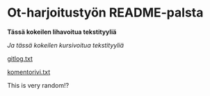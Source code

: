 # Ot-harjoitustyön README-palsta
**Tässä kokeilen lihavoitua tekstityyliä**

*Ja tässä kokeilen kursivoitua tekstityyliä*

[gitlog.txt](https://github.com/BananaMayo/ot-harjoitustyo/blob/master/laskarit/viikko1/gitlog.txt)

[komentorivi.txt](https://github.com/BananaMayo/ot-harjoitustyo/blob/master/laskarit/viikko1/komentorivi.txt)

This is very random!?
